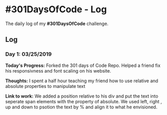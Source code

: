 # #301DaysOfCode - Log
The daily log of my **#301DaysOfCode** challenge.

## Log

### Day 1: 03/25/2019

**Today's Progress:** Forked the 301 days of Code Repo. Helped a friend fix his responsivness and font scaling on his website.

**Thoughts:** I spent a half hour teaching my friend how to use relative and absolute properties to manipulate text 

**Link to work:** We added a position relative to his div and put the text into seperate span elements with the property of absolute. We used left, right , up and down to psotion the text by % and align it to what he envisioned. 
